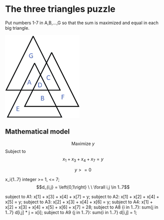 # The three triangles puzzle
 Put numbers 1-7 in A,B,...,G so that the sum is maximized and equal in each big triangle.

![alt text](https://github.com/kjudom/Math_Puzzles/blob/main/Three_Triangles/3tri.png)


## Mathematical model
$$\mbox{Maximize  } y$$
Subject to
$$x_1 + x_3 + x_4 + x_7 = y$$


$$ y >= 0$$

x_i{1..7} integer >= 1, <= 7;
$$d_{i,j} = \left{0,1\right} \ \ \forall i,j \in 1..7$$


subject to A1: x[1] + x[3] + x[4] + x[7] = y;
subject to A2: x[1] + x[2] + x[4] + x[5] = y;
subject to A3: x[2] + x[3] + x[4] + x[6] = y;
subject to A4: x[1] + x[2] + x[3] + x[4] + x[5] + x[6] + x[7] = 28;
subject to A8 {i in 1..7}: sum{j in 1..7} d[i,j] * j = x[i]; 
subject to A9 {j in 1..7}: sum{i in 1..7} d[i,j] = 1; 